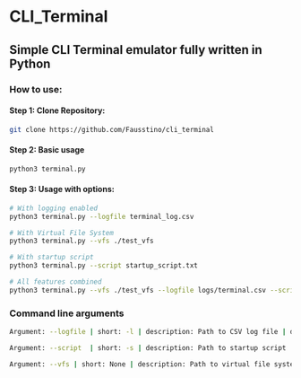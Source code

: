# CLI_Terminal
## Simple CLI Terminal emulator fully written in Python

### How to use:
#### Step 1: Clone Repository:
```bash
git clone https://github.com/Fausstino/cli_terminal
```
#### Step 2: Basic usage
```bash
python3 terminal.py
```

#### Step 3: Usage with options:
```bash
# With logging enabled
python3 terminal.py --logfile terminal_log.csv

# With Virtual File System
python3 terminal.py --vfs ./test_vfs

# With startup script
python3 terminal.py --script startup_script.txt

# All features combined
python3 terminal.py --vfs ./test_vfs --logfile logs/terminal.csv --script init.txt
```

### Command line arguments

```bash
Argument: --logfile	| short: -l	| description: Path to CSV log file	| default: None	| usage: --logfile output.csv
```
```bash
Argument: --script	| short: -s	| description: Path to startup script	| default: None	| usage: --script commands.txt
```
```bash
Argument: --vfs	| short: None | description: Path to virtual file system source | default:	None | usage: --vfs ./data
```
